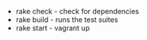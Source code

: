 * rake check - check for dependencies
* rake build - runs the test suites
* rake start - vagrant up
